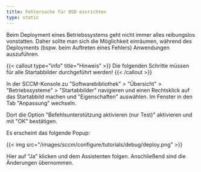 ```yaml
---
title: Fehlersuche für OSD einrichten
type: static
---
```


Beim Deployment eines Betriebssystems geht nicht immer alles reibungslos vonstatten. Daher sollte man sich die Möglichkeit einräumen, während des Deployments (bspw. beim Auftreten eines Fehlers) Anwendungen auszuführen.

<!--more-->

{{< callout type="info" title="Hinweis" >}}
    Die folgenden Schritte müssen für alle Startabbilder durchgeführt werden!
{{< /callout >}}

In der SCCM-Konsole zu "Softwarebibliothek" > "Übersicht" > "Betriebssysteme" > "Startabbilder" navigieren und einen Rechtsklick auf das Startabbild machen und "Eigenschaften" auswählen. Im Fenster in den Tab "Anpassung" wechseln.

Dort die Option "Befehlsunterstützung aktivieren (nur Test)" aktivieren und mit "OK" bestätigen.

Es erscheint das folgende Popup:

{{< img src="/images/sccm/configure/tutorials/debug/deploy.png" >}}

Hier auf "Ja" klicken und dem Assistenten folgen. Anschließend sind die Änderungen übernommen.